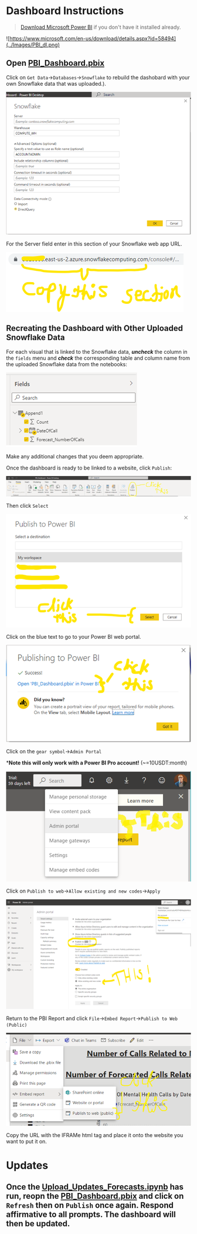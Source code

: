 # Dashboard Instructions

>[Download Microsoft Power BI](https://www.microsoft.com/en-us/download/details.aspx?id=58494) if you don't have it installed already.

![https://www.microsoft.com/en-us/download/details.aspx?id=58494](../Images/PBI_dl.png)

## Open [PBI_Dashboard.pbix](PBI_Dashboard.pbix)

Click on `Get Data`->`Databases`->`Snowflake` to rebuild the dashobard with your own Snowflake data that was uploaded.).

![](../Images/PBI_setup1.png)

For the Server field enter in this section of your Snowflake web app URL.

![](../Images/PBI_setup.png)

## Recreating the Dashboard with Other Uploaded Snowflake Data

For each visual that is linked to the Snowflake data, ***uncheck*** the column in the `fields` menu and ***check*** the corresponding table and column name from the uploaded Snowflake data from the notebooks:

![](../Images/PBI_setup9.png)

Make any additional changes that you deem appropriate.

Once the dashboard is ready to be linked to a website, click `Publish`:

![](../Images/PBI_setup7.png)

Then click `Select`

![](../Images/PBI_setup2.png)

Click on the blue text to go to your Power BI web portal.

![](../Images/PBI_setup3.png)

Click on the `gear symbol`->`Admin Portal` 

***Note this will only work with a Power BI Pro account!** (~=10USDT:month)

![](../Images/PBI_setup6.png)

Click on `Publish to web`->`Allow existing and new codes`->`Apply`

![](../Images/Power_BI_Pro.png)

Return to the PBI Report and click `File`->`Embed Report`->`Publish to Web (Public)`

![](../Images/PBI_setup8.png)

Copy the URL with the IFRAMe html tag and place it onto the website you want to put it on.

# Updates

## Once the [Upload_Updates_Forecasts.ipynb](..Regular_Update_Upload/Upload_Updates_Forecasts.ipynb) has run, reopn the [PBI_Dashboard.pbix](../PBI_Dashboard/PBI_Dashboard.pbix) and click on `Refresh` then on `Publish` once again.  Respond affirmative to all prompts.  The dashboard will then be updated.
